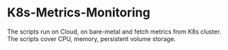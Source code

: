 # K8s-Metrics-Monitoring
The scripts run on Cloud, on bare-metal and fetch metrics from K8s cluster. The scripts cover CPU, memory, persistent volume storage.
